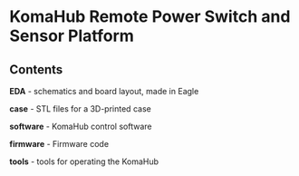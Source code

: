 KomaHub Remote Power Switch and Sensor Platform
===============================================

Contents
--------

**EDA** - schematics and board layout, made in Eagle

**case** - STL files for a 3D-printed case

**software** - KomaHub control software

**firmware** - Firmware code

**tools** - tools for operating the KomaHub
